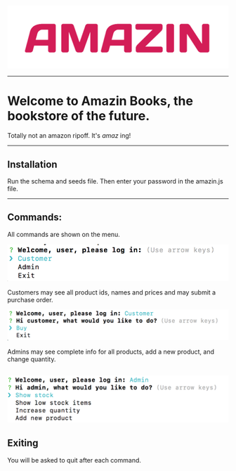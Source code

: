 ![image](https://github.com/torrencj/Amazin-Books/raw/master/logo.png)

---
# Welcome to Amazin Books, the bookstore of the future.

Totally not an amazon ripoff. It's *amaz* ing!

---

## Installation

Run the schema and seeds file. Then enter your password in the amazin.js file.

---

## Commands:

All commands are shown on the menu.

![image](https://github.com/torrencj/Amazin-Books/raw/master/main.png)

Customers may see all product ids, names and prices and may submit a purchase order.

![image](https://github.com/torrencj/Amazin-Books/raw/master/cust-main.png)

Admins may see complete info for all products, add a new product, and change quantity.

![image](https://github.com/torrencj/Amazin-Books/raw/master/admin-main.png)
---

## Exiting

You will be asked to quit after each command.
